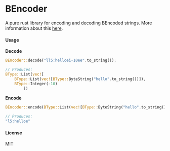 BEncoder
========

A pure rust library for encoding and decoding BEncoded strings. More
information about this [here](https://wiki.theory.org/BitTorrentSpecification#Bencoding).

#### Usage

**Decode**

```rust
BEncoder::decode("ll5:helloei-10ee".to_string());

// Produces:
BType::List(vec![
    BType::List(vec![BType::ByteString("hello".to_string())]),
    BType::Integer(-10)
        ])
```

**Encode**

```rust
BEncoder::encode(BType::List(vec![BType::ByteString("hello".to_string())]));

// Produces:
"l5:helloe"
```

#### License

MIT
